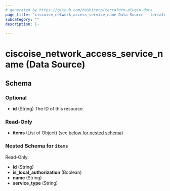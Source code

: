 ```yaml
---
# generated by https://github.com/hashicorp/terraform-plugin-docs
page_title: "ciscoise_network_access_service_name Data Source - terraform-provider-ciscoise"
subcategory: ""
description: |-
  
---
```


# ciscoise_network_access_service_name (Data Source)





<!-- schema generated by tfplugindocs -->
## Schema

### Optional

- **id** (String) The ID of this resource.

### Read-Only

- **items** (List of Object) (see [below for nested schema](#nestedatt--items))

<a id="nestedatt--items"></a>
### Nested Schema for `items`

Read-Only:

- **id** (String)
- **is_local_authorization** (Boolean)
- **name** (String)
- **service_type** (String)


